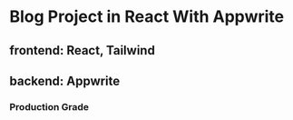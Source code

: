 # Blog Project in React With Appwrite

## frontend: React, Tailwind

## backend: Appwrite

### Production Grade
